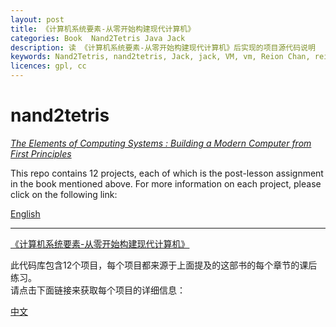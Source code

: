 ```yaml
---
layout: post
title: 《计算机系统要素-从零开始构建现代计算机》
categories: Book  Nand2Tetris Java Jack
description: 读 《计算机系统要素-从零开始构建现代计算机》后实现的项目源代码说明 
keywords: Nand2Tetris, nand2tetris, Jack, jack, VM, vm, Reion Chan, reionchan
licences: gpl, cc
--- 
```


nand2tetris
================================================

[*The Elements of Computing Systems : Building a Modern Computer from First Principles*](http://www.amazon.com/Elements-Computing-Systems-Building-Principles/dp/0262640686/ref=ed_oe_p "Buy")  

This repo contains 12 projects, each of which is the post-lesson assignment in the book mentioned above. For more information on each project, please click on the following link: 
  
[English](https://reionchan.github.io/2016/08/19/nand2tetris-en_US/)

----
[《计算机系统要素-从零开始构建现代计算机》](http://www.amazon.com/Elements-Computing-Systems-Building-Principles/dp/0262640686/ref=ed_oe_p "购买")

此代码库包含12个项目，每个项目都来源于上面提及的这部书的每个章节的课后练习。  
请点击下面链接来获取每个项目的详细信息：

[中文](https://reionchan.github.io/2016/08/19/nand2tetris-zh_CN/)
